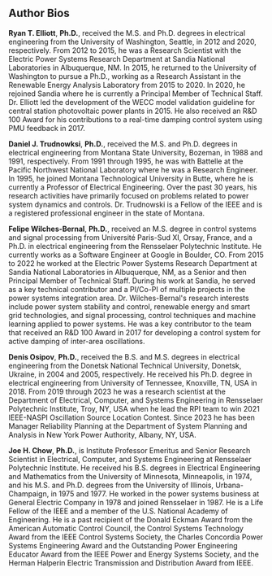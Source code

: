 ## Author Bios

**Ryan T. Elliott**, **Ph.D.**, received the M.S. and Ph.D. degrees
in electrical engineering from the University of Washington, Seattle,
in 2012 and 2020, respectively. From 2012 to 2015, he was a Research
Scientist with the Electric Power Systems Research Department at
Sandia National Laboratories in Albuquerque, NM. In 2015, he returned
to the University of Washington to pursue a Ph.D., working as a
Research Assistant in the Renewable Energy Analysis Laboratory from
2015 to 2020. In 2020, he rejoined Sandia where he is currently a
Principal Member of Technical Staff. Dr. Elliott led the development
of the WECC model validation guideline for central station
photovoltaic power plants in 2015. He also received an R&D 100 Award
for his contributions to a real-time damping control system using PMU
feedback in 2017.

**Daniel J. Trudnowksi**, **Ph.D.**, received the M.S. and
Ph.D. degrees in electrical engineering from Montana State
University, Bozeman, in 1988 and 1991, respectively. From 1991
through 1995, he was with Battelle at the Pacific Northwest National
Laboratory where he was a Research Engineer. In 1995, he joined
Montana Technological University in Butte, where he is currently a
Professor of Electrical Engineering. Over the past 30 years, his
research activities have primarily focused on problems related to
power system dynamics and controls. Dr. Trudnowski is a Fellow of the
IEEE and is a registered professional engineer in the state of
Montana.

**Felipe Wilches-Bernal**, **Ph.D.**, received an M.S. degree in
control systems and signal processing from Université Paris-Sud XI,
Orsay, France, and a Ph.D. in electrical engineering from the
Rensselaer Polytechnic Institute. He currently works as a Software
Engineer at Google in Boulder, CO. From 2015 to 2022 he worked at the
Electric Power Systems Research Department at Sandia National
Laboratories in Albuquerque, NM, as a Senior and then Principal
Member of Technical Staff. During his work at Sandia, he served as a
key technical contributor and a PI/Co-PI of multiple projects in the
power systems integration area. Dr. Wilches-Bernal's research
interests include power system stability and control, renewable
energy and smart grid technologies, and signal processing, control
techniques and machine learning applied to power systems. He was a
key contributor to the team that received an R&D 100 Award in 2017
for developing a control system for active damping of inter-area
oscillations.

**Denis Osipov**, **Ph.D.**, received the B.S. and M.S. degrees in
electrical engineering from the Donetsk National Technical
University, Donetsk, Ukraine, in 2004 and 2005, respectively. He
received his Ph.D. degree in electrical engineering from University
of Tennessee, Knoxville, TN, USA in 2018. From 2019 through 2023 he
was a research scientist at the Department of Electrical, Computer,
and Systems Engineering in Rensselaer Polytechnic Institute, Troy,
NY, USA when he lead the RPI team to win 2021 IEEE-NASPI Oscillation
Source Location Contest. Since 2023 he has been Manager Reliability
Planning at the Department of System Planning and Analysis in New
York Power Authority, Albany, NY, USA.

**Joe H. Chow**, **Ph.D.**, is Institute Professor Emeritus and
Senior Research Scientist in Electrical, Computer, and Systems
Engineering at Rensselaer Polytechnic Institute. He received his
B.S. degrees in Electrical Engineering and Mathematics from the
University of Minnesota, Minneapolis, in 1974, and his M.S. and
Ph.D. degrees from the University of Illinois, Urbana-Champaign, in
1975 and 1977. He worked in the power systems business at General
Electric Company in 1978 and joined Rensselaer in 1987. He is a Life
Fellow of the IEEE and a member of the U.S. National Academy of
Engineering. He is a past recipient of the Donald Eckman Award from
the American Automatic Control Council, the Control Systems
Technology Award from the IEEE Control Systems Society, the Charles
Concordia Power Systems Engineering Award and the Outstanding Power
Engineering Educator Award from the IEEE Power and Energy Systems
Society, and the Herman Halperin Electric Transmission and
Distribution Award from IEEE.

[comment]: <> (eof)
